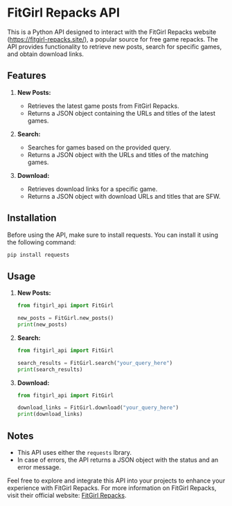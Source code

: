 # FitGirl Repacks API

This is a Python API designed to interact with the FitGirl Repacks website (https://fitgirl-repacks.site/), a popular source for free game repacks. The API provides functionality to retrieve new posts, search for specific games, and obtain download links.

## Features

1. **New Posts:**
   - Retrieves the latest game posts from FitGirl Repacks.
   - Returns a JSON object containing the URLs and titles of the latest games.

2. **Search:**
   - Searches for games based on the provided query.
   - Returns a JSON object with the URLs and titles of the matching games.

3. **Download:**
   - Retrieves download links for a specific game.
   - Returns a JSON object with download URLs and titles that are SFW.


## Installation

Before using the API, make sure to install requests. You can install it using the following command:

```bash
pip install requests
```

## Usage

1. **New Posts:**
   ```python
   from fitgirl_api import FitGirl

   new_posts = FitGirl.new_posts()
   print(new_posts)
   ```

2. **Search:**
   ```python
   from fitgirl_api import FitGirl

   search_results = FitGirl.search("your_query_here")
   print(search_results)
   ```

3. **Download:**
   ```python
   from fitgirl_api import FitGirl

   download_links = FitGirl.download("your_query_here")
   print(download_links)
   ```

## Notes

- This API uses either the `requests` lbrary.
- In case of errors, the API returns a JSON object with the status and an error message.

Feel free to explore and integrate this API into your projects to enhance your experience with FitGirl Repacks. For more information on FitGirl Repacks, visit their official website: [FitGirl Repacks](https://fitgirl-repacks.site/).
